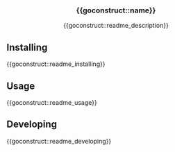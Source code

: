 <div align="center">
  <h3 align="center">{{goconstruct::name}}</h3>
  <p align="center">{{goconstruct::readme_description}}</p>
</div>

## Installing

{{goconstruct::readme_installing}}

## Usage

{{goconstruct::readme_usage}}


## Developing

{{goconstruct::readme_developing}}
